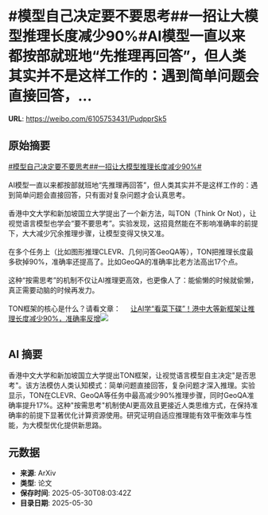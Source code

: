 # #模型自己决定要不要思考##一招让大模型推理长度减少90%#AI模型一直以来都按部就班地“先推理再回答”，但人类其实并不是这样工作的：遇到简单问题会直接回答，...

**URL**: https://weibo.com/6105753431/PudpprSk5

## 原始摘要

<a href="https://m.weibo.cn/search?containerid=231522type%3D1%26t%3D10%26q%3D%23%E6%A8%A1%E5%9E%8B%E8%87%AA%E5%B7%B1%E5%86%B3%E5%AE%9A%E8%A6%81%E4%B8%8D%E8%A6%81%E6%80%9D%E8%80%83%23&amp;extparam=%23%E6%A8%A1%E5%9E%8B%E8%87%AA%E5%B7%B1%E5%86%B3%E5%AE%9A%E8%A6%81%E4%B8%8D%E8%A6%81%E6%80%9D%E8%80%83%23" data-hide=""><span class="surl-text">#模型自己决定要不要思考#</span></a><a href="https://m.weibo.cn/search?containerid=231522type%3D1%26t%3D10%26q%3D%23%E4%B8%80%E6%8B%9B%E8%AE%A9%E5%A4%A7%E6%A8%A1%E5%9E%8B%E6%8E%A8%E7%90%86%E9%95%BF%E5%BA%A6%E5%87%8F%E5%B0%9190%25%23&amp;extparam=%23%E4%B8%80%E6%8B%9B%E8%AE%A9%E5%A4%A7%E6%A8%A1%E5%9E%8B%E6%8E%A8%E7%90%86%E9%95%BF%E5%BA%A6%E5%87%8F%E5%B0%9190%25%23" data-hide=""><span class="surl-text">#一招让大模型推理长度减少90%#</span></a><br><br>AI模型一直以来都按部就班地“先推理再回答”，但人类其实并不是这样工作的：遇到简单问题会直接回答，只有面对复杂问题才会认真思考。<br><br>香港中文大学和新加坡国立大学提出了一个新方法，叫TON（Think Or Not），让视觉语言模型也学会“要不要思考”。实验发现，这招竟然能在不影响准确率的前提下，大大减少冗余推理步骤，让模型变得又快又准。<br><br>在多个任务上（比如图形推理CLEVR、几何问答GeoQA等），TON把推理长度最多砍掉90%，准确率还提高了。比如GeoQA的准确率比老方法高出17个点。<br><br>这种“按需思考”的机制不仅让AI推理更高效，也更像人了：能偷懒的时候就偷懒，真正需要动脑的时候再发力。<br><br>TON框架的核心是什么？请看文章： <a href="https://weibo.com/ttarticle/p/show?id=2309405172013878083645" data-hide=""><span class="url-icon"><img style="width: 1rem;height: 1rem" src="https://h5.sinaimg.cn/upload/2015/09/25/3/timeline_card_small_article_default.png" referrerpolicy="no-referrer"></span><span class="surl-text">让AI学“看菜下碟”！港中大等新框架让推理长度减少90%，准确率反增</span></a><img style="" src="https://tvax4.sinaimg.cn/large/006Fd7o3gy1i1xiot6zspj308a04oglt.jpg" referrerpolicy="no-referrer"><br><br>

## AI 摘要

香港中文大学和新加坡国立大学提出TON框架，让视觉语言模型自主决定"是否思考"。该方法模仿人类认知模式：简单问题直接回答，复杂问题才深入推理。实验显示，TON在CLEVR、GeoQA等任务中最高减少90%推理步骤，同时GeoQA准确率提升17%。这种"按需思考"机制使AI更高效且更接近人类思维方式，在保持准确率的前提下显著优化计算资源使用。研究证明自适应推理能有效平衡效率与性能，为大模型优化提供新思路。

## 元数据

- **来源**: ArXiv
- **类型**: 论文
- **保存时间**: 2025-05-30T08:03:42Z
- **目录日期**: 2025-05-30
